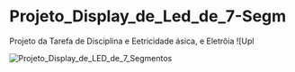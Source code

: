 # Projeto_Display_de_Led_de_7-Segm
Projeto da Tarefa de Disciplina e Eetricidade ásica, e Eletrôia
![Upl

![Projeto_Display_de_LED_de_7_Segmentos](https://github.com/user-attachments/assets/9eec8055-4d3a-4ee0-8d12-18627fa1eed5)
